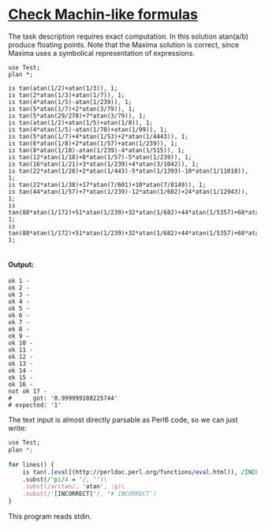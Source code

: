 [1]: http://rosettacode.org/wiki/Check_Machin-like_formulas

# [Check Machin-like formulas][1]

The task description requires exact computation. In this solution atan(a/b) produce floating points. Note that the Maxima solution is correct, since Maxima uses a symbolical representation of expressions.

```perl6
use Test;
plan *;
 
is tan(atan(1/2)+atan(1/3)), 1;
is tan(2*atan(1/3)+atan(1/7)), 1;
is tan(4*atan(1/5)-atan(1/239)), 1;
is tan(5*atan(1/7)+2*atan(3/79)), 1;
is tan(5*atan(29/278)+7*atan(3/79)), 1;
is tan(atan(1/2)+atan(1/5)+atan(1/8)), 1;
is tan(4*atan(1/5)-atan(1/70)+atan(1/99)), 1;
is tan(5*atan(1/7)+4*atan(1/53)+2*atan(1/4443)), 1;
is tan(6*atan(1/8)+2*atan(1/57)+atan(1/239)), 1;
is tan(8*atan(1/10)-atan(1/239)-4*atan(1/515)), 1;
is tan(12*atan(1/18)+8*atan(1/57)-5*atan(1/239)), 1;
is tan(16*atan(1/21)+3*atan(1/239)+4*atan(3/1042)), 1;
is tan(22*atan(1/28)+2*atan(1/443)-5*atan(1/1393)-10*atan(1/11018)), 1;
is tan(22*atan(1/38)+17*atan(7/601)+10*atan(7/8149)), 1;
is tan(44*atan(1/57)+7*atan(1/239)-12*atan(1/682)+24*atan(1/12943)), 1;
is tan(88*atan(1/172)+51*atan(1/239)+32*atan(1/682)+44*atan(1/5357)+68*atan(1/12943)), 1;
is tan(88*atan(1/172)+51*atan(1/239)+32*atan(1/682)+44*atan(1/5357)+68*atan(1/12944)), 1;
 
```

#### Output:
```
ok 1 - 
ok 2 - 
ok 3 - 
ok 4 - 
ok 5 - 
ok 6 - 
ok 7 - 
ok 8 - 
ok 9 - 
ok 10 - 
ok 11 - 
ok 12 - 
ok 13 - 
ok 14 - 
ok 15 - 
ok 16 - 
not ok 17 - 
#      got: '0.999999188225744'
# expected: '1'
```


The text input is almost directly parsable as Perl6 code, so we can just write:

```perl
use Test;
plan *;
 
for lines() {
    is tan(.[eval](http://perldoc.perl.org/functions/eval.html)), /INCORRECT/ ?? none(1) !! 1 given
    .subst(/'pi/4 = '/, '')\
    .subst(/arctan/, 'atan', :g)\
    .subst(/'[INCORRECT]'/, '# INCORRECT')
}
```


This program reads stdin.